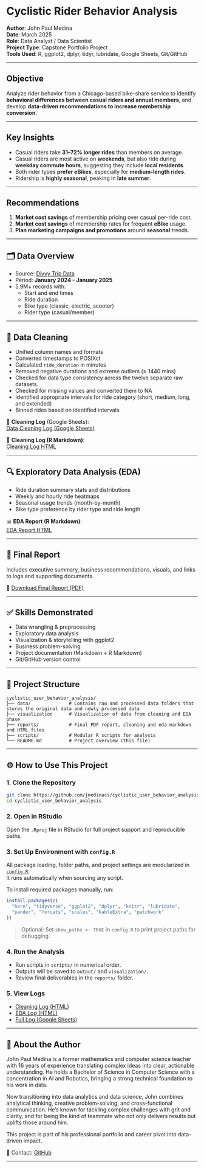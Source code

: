# Cyclistic Rider Behavior Analysis

**Author**: John Paul Medina  
**Date**: March 2025  
**Role**: Data Analyst / Data Scientist  
**Project Type**: Capstone Portfolio Project  
**Tools Used**: R, ggplot2, dplyr, tidyr, lubridate, Google Sheets, Git/GitHub  

---

## Objective

Analyze rider behavior from a Chicago-based bike-share service to identify **behavioral differences between casual riders and annual members**, and develop **data-driven recommendations to increase membership conversion**.

---

## Key Insights

- Casual riders take **31–72% longer rides** than members on average.
- Casual riders are most active on **weekends**, but also ride during **weekday commute hours**, suggesting they include **local residents**.
- Both rider types **prefer eBikes**, especially for **medium-length rides**.
- Ridership is **highly seasonal**, peaking in **late summer**.

---

## Recommendations

1. **Market cost savings** of membership pricing over casual per-ride cost. 
2. **Market cost savings** of membership rates for frequent **eBike** usage. 
3. **Plan marketing campaigns and promotions** around **seasonal** trends.

---

## 🗂️ Data Overview

- Source: [Divvy Trip Data](https://divvybikes.com/system-data)
- Period: **January 2024 – January 2025**
- 5.9M+ records with:
  - Start and end times
  - Ride duration
  - Bike type (classic, electric, scooter)
  - Rider type (casual/member)

---

## 🧹 Data Cleaning

- Unified column names and formats
- Converted timestamps to POSIXct
- Calculated `ride_duration` in minutes
- Removed negative durations and extreme outliers (≥ 1440 mins)
- Checked for data type consistency across the twelve separate raw datasets.
- Checked for missing values and converted them to NA 
- Identified appropriate intervals for ride category (short, medium, long, and extended)
- Binned rides based on identified intervals


📑 **Cleaning Log** (Google Sheets):  
[Data Cleaning Log (Google Sheets)](https://docs.google.com/spreadsheets/d/e/2PACX-1vRsdTcZUKUd6BXzZpSvwYAP8hJBCRDVilBmd9sOeeCMLLNRvnmaT5X8OIv_txawY_CcYy0frfpHOpTK/pubhtml)

🧼 **Cleaning Log (R Markdown)**:  
[Cleaning Log HTML](https://jmedinacs.github.io/cyclistic_user_behavior_analysis/cleaning_log_cyclistic_user_behavior_analysis.html)

---

## 🔍 Exploratory Data Analysis (EDA)

- Ride duration summary stats and distributions
- Weekly and hourly ride heatmaps
- Seasonal usage trends (month-by-month)
- Bike type preference by rider type and ride length

📊 **EDA Report (R Markdown)**:  
[EDA Report HTML](https://jmedinacs.github.io/cyclistic_user_behavior_analysis/eda_log_cyclistic_user_behavior_analysis.html)

---

## 📄 Final Report

Includes executive summary, business recommendations, visuals, and links to logs and supporting documents.

📘 [Download Final Report (PDF)](https://jmedinacs.github.io/cyclistic_user_behavior_analysis/Cyclistic-Rider-Behavior-Analysis-Final-Report.pdf)

---

## ✅ Skills Demonstrated

- Data wrangling & preprocessing
- Exploratory data analysis
- Visualization & storytelling with ggplot2
- Business problem-solving
- Project documentation (Markdown + R Markdown)
- Git/GitHub version control

---

## 📁 Project Structure

```
cyclistic_user_behavior_analysis/
├── data/              # Contains raw and processed data folders that stores the original data and newly processed data
├── visualization      # Visualization of data from cleaning and EDA phase
├── reports/           # Final PDF report, cleaning and eda markdown and HTML files
├── scripts/           # Modular R scripts for analysis
└── README.md          # Project overview (this file)
```

---

## ⚙️ How to Use This Project

### 1. Clone the Repository
```bash
git clone https://github.com/jmedinacs/cyclistic_user_behavior_analysis.git
cd cyclistic_user_behavior_analysis
```

### 2. Open in RStudio
Open the `.Rproj` file in RStudio for full project support and reproducible paths.

### 3. Set Up Environment with `config.R`

All package loading, folder paths, and project settings are modularized in [`config.R`](config.R).  
It runs automatically when sourcing any script.

To install required packages manually, run:

```r
install.packages(c(
  "here", "tidyverse", "ggplot2", "dplyr", "knitr", "lubridate",
  "pander", "forcats", "scales", "kableExtra", "patchwork"
))
```

> Optional: Set `show_paths <- TRUE` in `config.R` to print project paths for debugging.

### 4. Run the Analysis

- Run scripts in `scripts/` in numerical order.
- Outputs will be saved to `output/` and `visualization/`.
- Review final deliverables in the `reports/` folder.

### 5. View Logs
- [Cleaning Log (HTML)](https://jmedinacs.github.io/cyclistic_user_behavior_analysis/cleaning_log_cyclistic_user_behavior_analysis.html)
- [EDA Log (HTML)](https://jmedinacs.github.io/cyclistic_user_behavior_analysis/eda_log_cyclistic_user_behavior_analysis.html)
- [Full Log (Google Sheets)](https://docs.google.com/spreadsheets/d/e/2PACX-1vRsdTcZUKUd6BXzZpSvwYAP8hJBCRDVilBmd9sOeeCMLLNRvnmaT5X8OIv_txawY_CcYy0frfpHOpTK/pubhtml)

---

## 🚀 About the Author

John Paul Medina is a former mathematics and computer science teacher with 16 years of experience translating complex ideas into clear, actionable understanding. He holds a Bachelor of Science in Computer Science with a concentration in AI and Robotics, bringing a strong technical foundation to his work in data.

Now transitioning into data analytics and data science, John combines analytical thinking, creative problem-solving, and cross-functional communication. He’s known for tackling complex challenges with grit and clarity, and for being the kind of teammate who not only delivers results but uplifts those around him.

This project is part of his professional portfolio and career pivot into data-driven impact.


📧 Contact: [GitHub](https://github.com/jmedinacs)

---